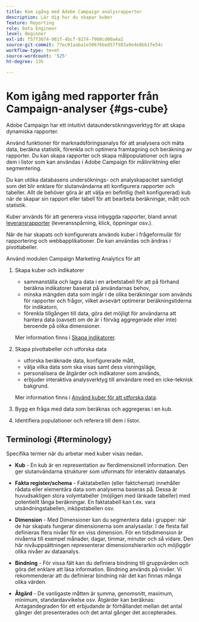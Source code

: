 ```yaml
---
title: Kom igång med Adobe Campaign analysrapporter
description: Lär dig hur du skapar kuber
feature: Reporting
role: Data Engineer
level: Beginner
exl-id: f57f3074-981f-4bcf-9274-7908cd00a4a2
source-git-commit: 77ec01aaba1e50676bed57f503a9e4e8bb1fe54c
workflow-type: tm+mt
source-wordcount: '525'
ht-degree: 13%

---
```


# Kom igång med rapporter från Campaign-analyser {#gs-cube}

Adobe Campaign har ett intuitivt dataundersökningsverktyg för att skapa dynamiska rapporter.

Använd funktioner för marknadsföringsanalys för att analysera och mäta data, beräkna statistik, förenkla och optimera framtagning och beräkning av rapporter. Du kan skapa rapporter och skapa målpopulationer och lagra dem i listor som kan användas i Adobe Campaign för målinriktning eller segmentering.

Du kan utöka databasens undersöknings- och analyskapacitet samtidigt som det blir enklare för slutanvändarna att konfigurera rapporter och tabeller. Allt de behöver göra är att välja en befintlig (helt konfigurerad) kub när de skapar sin rapport eller tabell för att bearbeta beräkningar, mått och statistik.

Kuber används för att generera vissa inbyggda rapporter, bland annat [leveransrapporter](delivery-reports.md) (leveransspårning, klick, öppningar osv.).

När de har skapats och konfigurerats används kuber i frågeformulär för rapportering och webbapplikationer. De kan användas och ändras i pivottabeller.

Använd modulen Campaign Marketing Analytics för att

1. Skapa kuber och indikatorer

   * sammanställa och lagra data i en arbetstabell för att på förhand beräkna indikatorer baserat på användarnas behov,
   * minska mängden data som ingår i de olika beräkningar som används för rapporter och frågor, vilket avsevärt optimerar beräkningstiderna för indikatorn,
   * förenkla tillgången till data, göra det möjligt för användarna att hantera data (oavsett om de är i förväg aggregerade eller inte) beroende på olika dimensioner.

   Mer information finns i [Skapa indikatorer](cube-indicators.md).

1. Skapa pivottabeller och utforska data

   * utforska beräknade data, konfigurerade mått,
   * välja vilka data som ska visas samt dess visningsläge,
   * personalisera de åtgärder och indikatorer som används,
   * erbjuder interaktiva analysverktyg till användare med en icke-teknisk bakgrund.

   Mer information finns i [Använd kuber för att utforska data](cube-tables.md).

1. Bygg en fråga med data som beräknas och aggregeras i en kub.
1. Identifiera populationer och referera till dem i listor.

## Terminologi {#terminology}

Specifika termer när du arbetar med kuber visas nedan.

* **Kub** - En kub är en representation av flerdimensionell information. Den ger slutanvändarna strukturer som utformats för interaktiv dataanalys.

* **Fakta register/schema** - Faktatabellen (eller faktchemat) innehåller rådata eller elementära data som analyserna baseras på. Dessa är huvudsakligen stora volymtabeller (möjligen med länkade tabeller) med potentiellt långa beräkningar. En faktatabell kan t.ex. vara utsändningstabellen, inköpstabellen osv.

* **Dimension** - Med Dimensioner kan du segmentera data i grupper: när de har skapats fungerar dimensionerna som analysaxlar. I de flesta fall definieras flera nivåer för en viss dimension. För en tidsdimension är nivåerna till exempel månader, dagar, timmar, minuter och så vidare. Den här nivåuppsättningen representerar dimensionshierarkin och möjliggör olika nivåer av dataanalys.

* **Bindning** - För vissa fält kan du definiera bindning till gruppvärden och göra det enklare att läsa information. Bindning används på nivåer. Vi rekommenderar att du definierar bindning när det kan finnas många olika värden.

* **Åtgärd** - De vanligaste måtten är summa, genomsnitt, maximum, minimum, standardavvikelse osv. Åtgärder kan beräknas: Antagandegraden för ett erbjudande är förhållandet mellan det antal gånger det presenterades och det antal gånger det accepterades.
